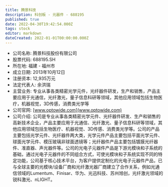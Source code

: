 ```yaml
---
title: 腾景科技
description: 科创板 - 元器件 - 688195
published: true
date: 2022-04-30T19:42:54.000Z
tags: stock
editor: markdown
dateCreated: 2022-01-01T00:00:00.000Z
---
```


- 公司名称: 腾景科技股份有限公司
- 股票代码: 688195.SH
- 所在地: 福建 - 福州市
- 成立日期: 2013年10月12日
- 注册资本: 12,935万元
- 法定代表人: 余洪瑞
- 主营业务: 专业从事各类精密光学元件，光纤器件研发，生产和销售，产品主要应用于光通信，光纤激光，量子信息科研等领域，其他应用领域包括生物医疗，机器视觉，3D传感，消费类光学等
- 公司官网: [www.optowide.com](www.optowide.com)
- 公司介绍: 公司是专业从事各类精密光学元件、光纤器件研发、生产和销售的高新技术企业，产品主要应用于光通信、光纤激光、量子信息科研等领域，其他应用领域包括生物医疗、机器视觉、3D传感、消费类光学等。公司的产品主要包括光学元件、光纤器件两大类，光学元件产品主要包括平面光学元件、球面光学元件、模压玻璃非球面透镜等；光纤器件产品主要包括镀膜光纤器件、准直器、声光器件等。公司的光电子元器件产品是下游光模块和子系统的基础，通过光电子元器件的不同组合方式，可使光模块和子系统实现不同的特定功能，公司基于核心技术平台，为客户提供定制化的光电子元器件产品，已与全球主要的光模块/设备厂商和光纤激光器厂商建立了合作关系，例如光通信领域的Lumentum、Finisar、华为、光迅科技、苏州旭创，光纤激光领域的锐科激光、nLIGHT。


